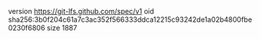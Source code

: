version https://git-lfs.github.com/spec/v1
oid sha256:3b0f204c61a7c3ac352f566333ddca12215c93242de1a02b4800fbe0230f6806
size 1887

